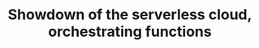 ---
title: Showdown of the serverless cloud, orchestrating functions
description: "Serverless and event-driven architectures are vastly growing in popularity. Companies are jumping on the bandwagon fast, especially now it is so easy and cheap to create them in the bigger cloud vendors. But what cloud vendor can we best pick for a specific problem? What are the capabilities and limitations of each cloud vendor? What are the differences between serverless functions implementations? We are fans of serverless and event-driven architectures and we wanted to see how easy it was to create a serverless application in both AWS, Azure and Google cloud. In specific, we wanted to compare how we can orchestrate functions. Our use case, replacing our current car park management solution. During this demo, we will show you our solutions for this use-case in the different clouds. It is based on AWS Lambda with Step Functions and DynamoDB, Azure Durable Functions and Azure Table Storage, and Google Cloud functions with Google Cloud Datastore. Finally ending up with the pros and cons of each cloud vendor. So are you thinking about moving to the serverless cloud and not quite sure which vendor fits you the best, come to join this session!"
speaker: Marc Duiker
secondSpeaker: Kenny Baas-Schwegler
bio: "Marc Duiker is a Lead Consultant at Xpirit with a strong focus on serverless and event-driven architectures and an extensive knowledge of the Azure platform. He likes to help organizations by making effective use of cloud-based solutions using PaaS and FaaS services. He’s highly involved in the developer community and a regular speaker at meetups and conferences related to the Azure cloud & serverless technologies."
image: /images/marc-duiker.jpg
twitter: marcduiker
---